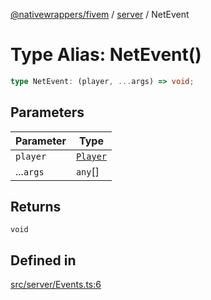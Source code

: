 [@nativewrappers/fivem](../../README.md) / [server](../README.md) / NetEvent

# Type Alias: NetEvent()

```ts
type NetEvent: (player, ...args) => void;
```

## Parameters

| Parameter | Type |
| ------ | ------ |
| `player` | [`Player`](../classes/Player.md) |
| ...`args` | `any`[] |

## Returns

`void`

## Defined in

[src/server/Events.ts:6](https://github.com/nativewrappers/fivem/blob/d67d9a693907da5ce83f118218b601ceb38a88bc/src/server/Events.ts#L6)
